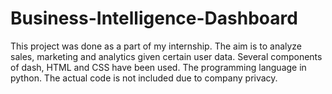 # Business-Intelligence-Dashboard
This project was done as a part of my internship. The aim is to analyze sales, marketing and analytics given certain user data. Several components of dash, HTML and CSS have been used. The programming language in python. The actual code is not included due to company privacy.

